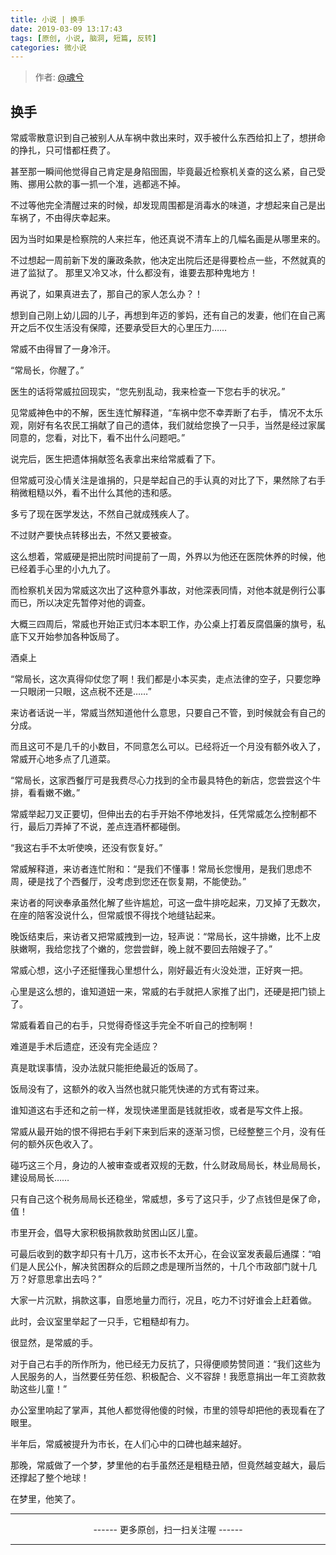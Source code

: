 ```yaml
---
title: 小说 | 换手
date: 2019-03-09 13:17:43
tags: [原创, 小说, 脑洞, 短篇, 反转]
categories: 微小说
---
```


> 作者: [@魂兮](http://weibo.com/paigu77)

## 换手

常威零散意识到自己被别人从车祸中救出来时，双手被什么东西给扣上了，想拼命的挣扎，只可惜都枉费了。

甚至那一瞬间他觉得自己肯定是身陷囹圄，毕竟最近检察机关查的这么紧，自己受贿、挪用公款的事一抓一个准，逃都逃不掉。

不过等他完全清醒过来的时候，却发现周围都是消毒水的味道，才想起来自己是出车祸了，不由得庆幸起来。

因为当时如果是检察院的人来拦车，他还真说不清车上的几幅名画是从哪里来的。

不过想起一周前新下发的廉政条款，他决定出院后还是得要检点一些，不然就真的进了监狱了。
那里又冷又冰，什么都没有，谁要去那种鬼地方！

再说了，如果真进去了，那自己的家人怎么办？！

想到自己刚上幼儿园的儿子，再想到年迈的爹妈，还有自己的发妻，他们在自己离开之后不仅生活没有保障，还要承受巨大的心里压力……

常威不由得冒了一身冷汗。

“常局长，你醒了。”

医生的话将常威拉回现实，“您先别乱动，我来检查一下您右手的状况。”

见常威神色中的不解，医生连忙解释道，“车祸中您不幸弄断了右手， 情况不太乐观，刚好有名农民工捐献了自己的遗体，我们就给您换了一只手，当然是经过家属同意的，您看，对比下，看不出什么问题吧。”

说完后，医生把遗体捐献签名表拿出来给常威看了下。

但常威可没心情关注是谁捐的，只是举起自己的手认真的对比了下，果然除了右手稍微粗糙以外，看不出什么其他的违和感。

多亏了现在医学发达，不然自己就成残疾人了。

不过财产要快点转移出去，不然又要被查。

这么想着，常威硬是把出院时间提前了一周，外界以为他还在医院休养的时候，他已经着手心里的小九九了。

而检察机关因为常威这次出了这种意外事故，对他深表同情，对他本就是例行公事而已，所以决定先暂停对他的调查。

大概三四周后，常威也开始正式归本本职工作，办公桌上打着反腐倡廉的旗号，私底下又开始参加各种饭局了。

酒桌上

“常局长，这次真得仰仗您了啊！我们都是小本买卖，走点法律的空子，只要您睁一只眼闭一只眼，这点税不还是……”

来访者话说一半，常威当然知道他什么意思，只要自己不管，到时候就会有自己的分成。

而且这可不是几千的小数目，不同意怎么可以。已经将近一个月没有额外收入了，常威开心地多点了几道菜。

“常局长，这家西餐厅可是我费尽心力找到的全市最具特色的新店，您尝尝这个牛排，看看嫩不嫩。”

常威举起刀叉正要切，但伸出去的右手开始不停地发抖，任凭常威怎么控制都不行，最后刀弄掉了不说，差点连酒杯都碰倒。

“我这右手不太听使唤，还没有恢复好。”

常威解释道，来访者连忙附和：“是我们不懂事！常局长您慢用，是我们思虑不周，硬是找了个西餐厅，没考虑到您还在恢复期，不能使劲。”

来访者的阿谀奉承虽然化解了些许尴尬，可这一盘牛排吃起来，刀叉掉了无数次，在座的陪客没说什么，但常威恨不得找个地缝钻起来。

晚饭结束后，来访者又把常威拽到一边，轻声说：“常局长，这牛排嫩，比不上皮肤嫩啊，我给您找了个嫩的，您尝尝鲜，晚上就不要回去陪嫂子了。”

常威心想，这小子还挺懂我心里想什么，刚好最近有火没处泄，正好爽一把。

心里是这么想的，谁知道妞一来，常威的右手就把人家推了出门，还硬是把门锁上了。

常威看着自己的右手，只觉得奇怪这手完全不听自己的控制啊！

难道是手术后遗症，还没有完全适应？

真是耽误事情，没办法就只能拒绝最近的饭局了。

饭局没有了，这额外的收入当然也就只能凭快递的方式有寄过来。

谁知道这右手还和之前一样，发现快递里面是钱就拒收，或者是写文件上报。

常威从最开始的恨不得把右手剁下来到后来的逐渐习惯，已经整整三个月，没有任何的额外灰色收入了。

碰巧这三个月，身边的人被审查或者双规的无数，什么财政局局长，林业局局长，建设局局长……

只有自己这个税务局局长还稳坐，常威想，多亏了这只手，少了点钱但是保了命，值！

市里开会，倡导大家积极捐款救助贫困山区儿童。

可最后收到的数字却只有十几万，这市长不太开心，在会议室发表最后通牒：“咱们是人民公仆，解决贫困群众的后顾之虑是理所当然的，十几个市政部门就十几万？好意思拿出去吗？”

大家一片沉默，捐款这事，自愿地量力而行，况且，吃力不讨好谁会上赶着做。

此时，会议室里举起了一只手，它粗糙却有力。

很显然，是常威的手。

对于自己右手的所作所为，他已经无力反抗了，只得便顺势赞同道：“我们这些为人民服务的人，当然要任劳任怨、积极配合、义不容辞！我愿意捐出一年工资款救助这些儿童！”

办公室里响起了掌声，其他人都觉得他傻的时候，市里的领导却把他的表现看在了眼里。

半年后，常威被提升为市长，在人们心中的口碑也越来越好。

那晚，常威做了一个梦，梦里他的右手虽然还是粗糙丑陋，但竟然越变越大，最后还撑起了整个地球！

在梦里，他笑了。


---

<center> ------ 更多原创，扫一扫关注喔 ------ </center>

---
